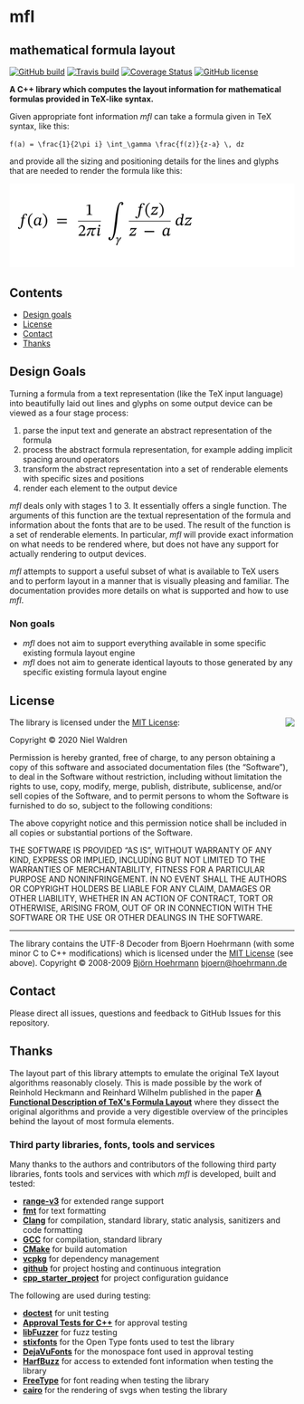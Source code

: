 # mfl

## mathematical formula layout

[![GitHub build](https://github.com/cpp-niel/mfl/workflows/continuous-integration/badge.svg)](https://github.com/cpp-niel/mfl/workflows/continuous-integration/badge.svg)
[![Travis build](https://travis-ci.org/cpp-niel/mfl.svg?branch=master)](https://travis-ci.org/cpp-niel/mfl)
[![Coverage Status](https://coveralls.io/repos/github/cpp-niel/mfl/badge.svg?branch=feature/travis_support)](https://coveralls.io/github/cpp-niel/mfl?branch=feature/travis_support)
[![GitHub license](https://img.shields.io/badge/license-MIT-blue.svg)](https://github.com/cpp-niel/mfl/blob/master/LICENSE)

**A C++ library which computes the layout information for mathematical formulas provided
in TeX-like syntax.**

Given appropriate font information *mfl* can take a formula given in TeX syntax, like this:

`f(a) = \frac{1}{2\pi i} \int_\gamma \frac{f(z)}{z-a} \, dz`

and provide all the sizing and positioning details for the lines and glyphs that are
needed to render the formula like this:

![](./tests/approval_tests/approved_files/docs.cauchy_integral.approved.svg)

## Contents

- [Design goals](#design-goals)
- [License](#license)
- [Contact](#contact)
- [Thanks](#thanks)

## Design Goals

Turning a formula from a text representation (like the TeX input language) into beautifully 
laid out lines and glyphs on some output device can be viewed as a four stage process:
1. parse the input text and generate an abstract representation of the formula
2. process the abstract formula representation, for example adding implicit spacing around
operators
3. transform the abstract representation into a set of renderable elements with specific
sizes and positions
4. render each element to the output device

*mfl* deals only with stages 1 to 3. It essentially offers a single function. The arguments
of this function are the textual representation of the formula and information about the
fonts that are to be used. The result of the function is a set of renderable elements. In
particular, *mfl* will provide exact information on what needs to be rendered where, but
does not have any support for actually rendering to output devices.

*mfl* attempts to support a useful subset of what is available to TeX users and to perform
layout in a manner that is visually pleasing and familiar. The documentation provides more
details on what is supported and how to use *mfl*.

### Non goals

- *mfl* does not aim to support everything available in some specific existing formula 
layout engine
- *mfl* does not aim to generate identical layouts to those generated by any specific 
existing formula layout engine


## License

<img align="right" src="http://opensource.org/trademarks/opensource/OSI-Approved-License-100x137.png">

The library is licensed under the [MIT License](http://opensource.org/licenses/MIT):

Copyright &copy; 2020 Niel Waldren

Permission is hereby granted, free of charge, to any person obtaining a copy of this software 
and associated documentation files (the “Software”), to deal in the Software without 
restriction, including without limitation the rights to use, copy, modify, merge, publish, 
distribute, sublicense, and/or sell copies of the Software, and to permit persons to whom 
the Software is furnished to do so, subject to the following conditions:

The above copyright notice and this permission notice shall be included in all copies or 
substantial portions of the Software.

THE SOFTWARE IS PROVIDED “AS IS”, WITHOUT WARRANTY OF ANY KIND, EXPRESS OR IMPLIED, INCLUDING
BUT NOT LIMITED TO THE WARRANTIES OF MERCHANTABILITY, FITNESS FOR A PARTICULAR PURPOSE AND 
NONINFRINGEMENT. IN NO EVENT SHALL THE AUTHORS OR COPYRIGHT HOLDERS BE LIABLE FOR ANY CLAIM, 
DAMAGES OR OTHER LIABILITY, WHETHER IN AN ACTION OF CONTRACT, TORT OR OTHERWISE, ARISING FROM, 
OUT OF OR IN CONNECTION WITH THE SOFTWARE OR THE USE OR OTHER DEALINGS IN THE SOFTWARE.

* * *

The library contains the UTF-8 Decoder from Bjoern Hoehrmann (with some minor C to C++ modifications)
which is licensed under the [MIT License](http://opensource.org/licenses/MIT) (see above).
Copyright &copy; 2008-2009 [Björn Hoehrmann](http://bjoern.hoehrmann.de/) <bjoern@hoehrmann.de>

## Contact

Please direct all issues, questions and feedback to GitHub Issues for this repository.

## Thanks

The layout part of this library attempts to emulate the original TeX 
layout algorithms reasonably closely. This is made possible by the work of Reinhold Heckmann and 
Reinhard Wilhelm published in the paper [**A Functional Description of TeX's Formula Layout**](https://www.rw.cdl.uni-saarland.de/people/heckmann/private/abstracts/neuform-review.html)
where they dissect the original algorithms and provide a very digestible overview of
the principles behind the layout of most formula elements.

### Third party libraries, fonts, tools and services

Many thanks to the authors and contributors of the following third party libraries, fonts
tools and services with which *mfl* is developed, built and tested:
- [**range-v3**](https://github.com/ericniebler/range-v3) for extended range support
- [**fmt**](https://github.com/fmtlib/fmt) for text formatting
- [**Clang**](https://clang.llvm.org) for compilation, standard library, static analysis, sanitizers and code formatting
- [**GCC**](https://gcc.gnu.org) for compilation, standard library
- [**CMake**](https://cmake.org) for build automation
- [**vcpkg**](https://github.com/Microsoft/vcpkg/) for dependency management
- [**github**](https://github.com) for project hosting and continuous integration
- [**cpp_starter_project**](https://github.com/lefticus/cpp_starter_project) for project configuration guidance

The following are used during testing:
- [**doctest**](https://github.com/onqtam/doctest) for unit testing
- [**Approval Tests for C++**](https://github.com/approvals/ApprovalTests.cpp) for approval testing
- [**libFuzzer**](http://llvm.org/docs/LibFuzzer.html) for fuzz testing
- [**stixfonts**](https://github.com/stipub/stixfonts) for the Open Type fonts used to test the library
- [**DejaVuFonts**](https://dejavu-fonts.github.io) for the monospace font used in approval testing
- [**HarfBuzz**](http://harfbuzz.org/) for access to extended font information when testing the library
- [**FreeType**](https://www.freetype.org) for font reading when testing the library
- [**cairo**](https://www.cairographics.org) for the rendering of svgs when testing the library

